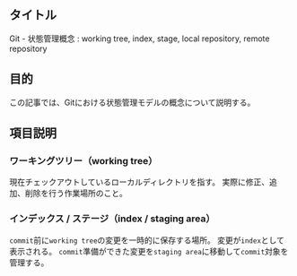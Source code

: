## タイトル
Git - 状態管理概念 : working tree, index, stage, local repository, remote repository

## 目的
この記事では、Gitにおける状態管理モデルの概念について説明する。

## 項目説明
### ワーキングツリー（working tree）
現在チェックアウトしているローカルディレクトリを指す。
実際に修正、追加、削除を行う作業場所のこと。

### インデックス / ステージ（index / staging area）
`commit`前に`working tree`の変更を一時的に保存する場所。
変更が`index`として表示される。
`commit`準備ができた変更を`staging area`に移動して`commit`対象を管理する。
